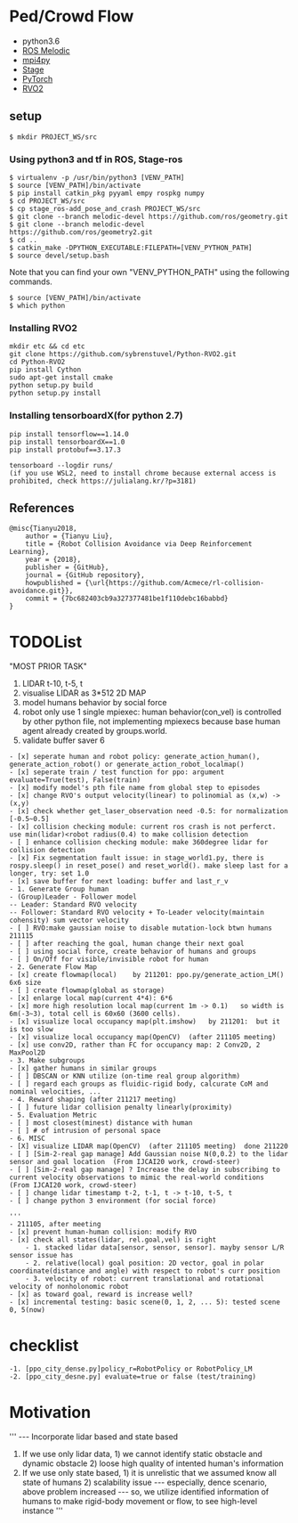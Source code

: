 # Ped/Crowd Flow

- python3.6
- [ROS Melodic](http://wiki.ros.org/melodic)
- [mpi4py](https://mpi4py.readthedocs.io/en/stable/)
- [Stage](http://rtv.github.io/Stage/)
- [PyTorch](http://pytorch.org/)
- [RVO2](https://github.com/sybrenstuvel/Python-RVO2)

## setup

```
$ mkdir PROJECT_WS/src
```

### Using python3 and tf in ROS, Stage-ros
```
$ virtualenv -p /usr/bin/python3 [VENV_PATH]
$ source [VENV_PATH]/bin/activate
$ pip install catkin_pkg pyyaml empy rospkg numpy
$ cd PROJECT_WS/src
$ cp stage_ros-add_pose_and_crash PROJECT_WS/src
$ git clone --branch melodic-devel https://github.com/ros/geometry.git
$ git clone --branch melodic-devel https://github.com/ros/geometry2.git
$ cd ..
$ catkin_make -DPYTHON_EXECUTABLE:FILEPATH=[VENV_PYTHON_PATH]
$ source devel/setup.bash
```

Note that you can find your own "VENV_PYTHON_PATH" using the following commands.
```
$ source [VENV_PATH]/bin/activate
$ which python
```

### Installing RVO2

```
mkdir etc && cd etc
git clone https://github.com/sybrenstuvel/Python-RVO2.git
cd Python-RVO2
pip install Cython
sudo apt-get install cmake
python setup.py build
python setup.py install
```

### Installing tensorboardX(for python 2.7)

```
pip install tensorflow==1.14.0
pip install tensorboardX==1.0
pip install protobuf==3.17.3

tensorboard --logdir runs/
(if you use WSL2, need to install chrome because external access is prohibited, check https://julialang.kr/?p=3181)
```


## References

```
@misc{Tianyu2018,
	author = {Tianyu Liu},
	title = {Robot Collision Avoidance via Deep Reinforcement Learning},
	year = {2018},
	publisher = {GitHub},
	journal = {GitHub repository},
	howpublished = {\url{https://github.com/Acmece/rl-collision-avoidance.git}},
	commit = {7bc682403cb9a327377481be1f110debc16babbd}
}
```
# TODOList
"MOST PRIOR TASK"
1. LIDAR t-10, t-5, t
2. visualise LIDAR as 3*512 2D MAP
3. model humans behavior by social force
4. robot only use 1 single mpiexec: human behavior(con_vel) is controlled by other python file, not implementing mpiexecs
   because base human agent already created by groups.world.
5. validate buffer saver
6

```
- [x] seperate human and robot policy: generate_action_human(), generate_action_robot() or generate_action_robot_localmap()
- [x] seperate train / test function for ppo: argument evaluate=True(test), False(train)
- [x] modify model's pth file name from global step to episodes
- [x] change RVO's output velocity(linear) to polinomial as (x,w) -> (x,y)
- [x] check whether get_laser_observation need -0.5: for normalization [-0.5~0.5]
- [x] collision checking module: current ros crash is not perferct. use min(lidar)<robot radius(0.4) to make collision detection
- [ ] enhance collision checking module: make 360degree lidar for collision detection
- [x] Fix segmentation fault issue: in stage_world1.py, there is rospy.sleep() in reset_pose() and reset_world(). make sleep last for a longer, try: set 1.0
- [x] save buffer for next loading: buffer and last_r_v
- 1. Generate Group human
- (Group)Leader - Follower model
-- Leader: Standard RVO velocity
-- Follower: Standard RVO velocity + To-Leader velocity(maintain cohensity) sum vector velocity
- [ ] RVO:make gaussian noise to disable mutation-lock btwn humans  211115
- [ ] after reaching the goal, human change their next goal
- [ ] using social force, create behavior of humans and groups
- [ ] On/Off for visible/invisible robot for human
- 2. Generate Flow Map
- [x] create flowmap(local)    by 211201: ppo.py/generate_action_LM() 6x6 size
- [ ] create flowmap(global as storage)
- [x] enlarge local map(current 4*4): 6*6
- [x] more high resolution local map(current 1m -> 0.1)   so width is 6m(-3~3), total cell is 60x60 (3600 cells).
- [x] visualize local occupancy map(plt.imshow)   by 211201:  but it is too slow
- [x] visualize local occupancy map(OpenCV)  (after 211105 meeting)
- [x] use conv2D, rather than FC for occupancy map: 2 Conv2D, 2 MaxPool2D
- 3. Make subgroups
- [x] gather humans in similar groups
- [ ] DBSCAN or KNN utilize (on-time real group algorithm)
- [ ] regard each groups as fluidic-rigid body, calcurate CoM and nominal velocities, ...
- 4. Reward shaping (after 211217 meeting)
- [ ] future lidar collision penalty linearly(proximity)
- 5. Evaluation Metric
- [ ] most closest(minest) distance with human
- [ ] # of intrusion of personal space
- 6. MISC
- [X] visualize LIDAR map(OpenCV)  (after 211105 meeting)  done 211220
- [ ] [Sim-2-real gap manage] Add Gaussian noise N(0,0.2) to the lidar sensor and goal location  (From IJCAI20 work, crowd-steer)
- [ ] [Sim-2-real gap manage] ? Increase the delay in subscribing to current velocity observations to mimic the real-world conditions  (From IJCAI20 work, crowd-steer)
- [ ] change lidar timestamp t-2, t-1, t -> t-10, t-5, t
- [ ] change python 3 environment (for social force)

'''
- 211105, after meeting
- [x] prevent human-human collision: modify RVO
- [x] check all states(lidar, rel.goal,vel) is right
	- 1. stacked lidar data[sensor, sensor, sensor]. mayby sensor L/R sensor issue has
	- 2. relative(local) goal position: 2D vector, goal in polar coordinate(distance and angle) with respect to robot's curr position
	- 3. velocity of robot: current translational and rotational velocity of nonholonomic robot
- [x] as toward goal, reward is increase well?
- [x] incremental testing: basic scene(0, 1, 2, ... 5): tested scene 0, 5(now)

```
# checklist
```
-1. [ppo_city_dense.py]policy_r=RobotPolicy or RobotPolicy_LM
-2. [ppo_city_desne.py] evaluate=true or false (test/training)
```

# Motivation
'''
--- Incorporate lidar based and state based
1. If we use only lidar data, 1) we cannot identify static obstacle and dynamic obstacle 2) loose high quality of intented human's information
2. If we use only state based, 1) it is unrelistic that we assumed know all state of humans 2) scalability issue
--- especially, dence scenario, above problem increased
--- so, we utilize identified information of humans to make rigid-body movement or flow, to see high-level instance
'''